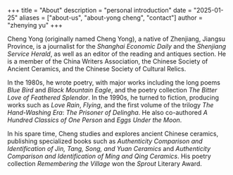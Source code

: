 +++
title = "About"
description = "personal introduction"
date = "2025-01-25"
aliases = ["about-us", "about-yong cheng", "contact"]
author = "zhenying yu"
+++

Cheng Yong (originally named Cheng Yong), a native of Zhenjiang, Jiangsu Province, is a journalist for the *Shanghai Economic Daily* and the *Shenjiang Service Herald*, as well as an editor of the reading and antiques section. He is a member of the China Writers Association, the Chinese Society of Ancient Ceramics, and the Chinese Society of Cultural Relics.  

In the 1980s, he wrote poetry, with major works including the long poems *Blue Bird* and *Black Mountain Eagle*, and the poetry collection *The Bitter Love of Feathered Splendor*. In the 1990s, he turned to fiction, producing works such as *Love Rain*, *Flying*, and the first volume of the trilogy *The Hand-Washing Era*: *The Prisoner of Delingha*. He also co-authored *A Hundred Classics of One Person* and *Eggs Under the Moon*.  

In his spare time, Cheng studies and explores ancient Chinese ceramics, publishing specialized books such as *Authenticity Comparison and Identification of Jin, Tang, Song, and Yuan Ceramics* and *Authenticity Comparison and Identification of Ming and Qing Ceramics*. His poetry collection *Remembering the Village* won the *Sprout* Literary Award.
